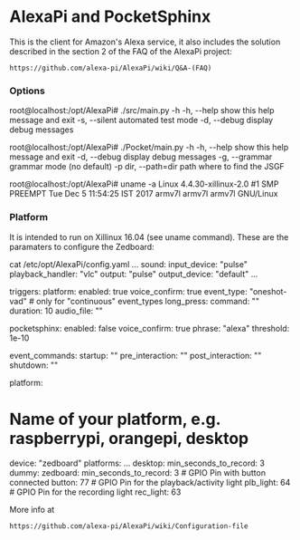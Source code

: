 # AlexaPi and PocketSphinx

This is the client for Amazon's Alexa service, it also includes the solution described in the section 2 of the FAQ of the AlexaPi project:

	https://github.com/alexa-pi/AlexaPi/wiki/Q&A-(FAQ)

### Options

root@localhost:/opt/AlexaPi# ./src/main.py -h
  -h, --help          show this help message and exit
  -s, --silent        automated test mode
  -d, --debug         display debug messages

root@localhost:/opt/AlexaPi# ./Pocket/main.py -h
  -h, --help          show this help message and exit
  -d, --debug         display debug messages
  -g, --grammar       grammar mode (no default)
  -p dir, --path=dir  path where to find the JSGF

root@localhost:/opt/AlexaPi# uname -a
  Linux 4.4.30-xillinux-2.0 #1 SMP PREEMPT Tue Dec 5 11:54:25 IST 2017 armv7l armv7l armv7l GNU/Linux

### Platform

It is intended to run on Xillinux 16.04 (see uname command). These are the paramaters to configure the Zedboard:

cat /etc/opt/AlexaPi/config.yaml 
...
sound:
  input_device: "pulse"
  playback_handler: "vlc"
  output: "pulse"
  output_device: "default"
  ...

triggers:
  platform:
    enabled: true
    voice_confirm: true
    event_type: "oneshot-vad"
    # only for "continuous" event_types
    long_press:
      command: ""
      duration: 10
      audio_file: ""

  pocketsphinx:
    enabled: false
    voice_confirm: true
    phrase: "alexa"
    threshold: 1e-10

event_commands:
  startup: ""
  pre_interaction: ""
  post_interaction: ""
  shutdown: ""

platform:
  # Name of your platform, e.g. raspberrypi, orangepi, desktop
  device: "zedboard"
platforms:
  ...
  desktop:
    min_seconds_to_record: 3
  dummy:
  zedboard:
    min_seconds_to_record: 3
    # GPIO Pin with button connected
    button: 77
    # GPIO Pin for the playback/activity light
    plb_light: 64
    # GPIO Pin for the recording light
    rec_light: 63

More info at

	https://github.com/alexa-pi/AlexaPi/wiki/Configuration-file
